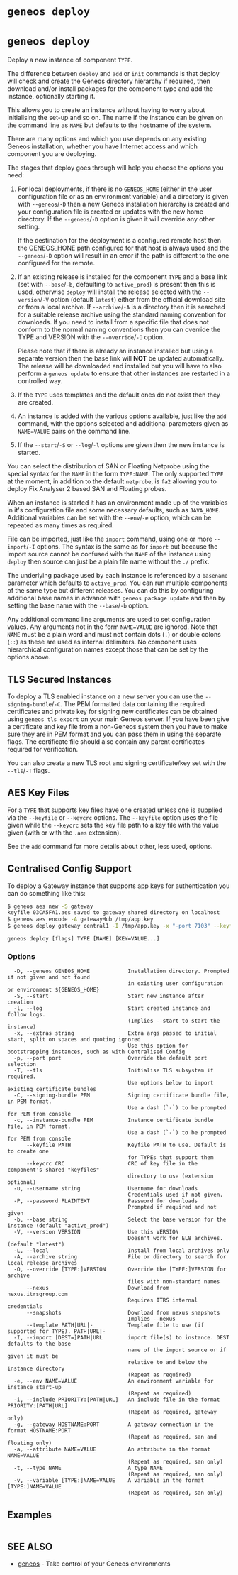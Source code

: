 # `geneos deploy`

# `geneos deploy`

Deploy a new instance of component `TYPE`.

The difference between `deploy` and `add` or `init` commands is that deploy will check and create the Geneos directory hierarchy if required, then download and/or install packages for the component type and add the instance, optionally starting it.

This allows you to create an instance without having to worry about initialising the set-up and so on. The name if the instance can be given on the command line as `NAME` but defaults to the hostname of the system.

There are many options and which you use depends on any existing Geneos installation, whether you have Internet access and which component you are deploying.

The stages that deploy goes through will help you choose the options you need:

1. For local deployments, if there is no `GENEOS_HOME` (either in the user configuration file or as an environment variable) and a directory is given with `--geneos`/`-D` then a new Geneos installation hierarchy is created and your configuration file is created or updates with the new home directory. If the `--geneos`/`-D` option is given it will override any other setting.

   If the destination for the deployment is a configured remote host then the GENEOS_HONE path configured for that host is always used and the `--geneos`/`-D` option will result in an error if the path is different to the one configured for the remote.

2. If an existing release is installed for the component `TYPE` and a base link (set with `--base`/`-b`, defaulting to `active_prod`) is present then this is used, otherwise `deploy` will install the release selected with the `--version`/`-V` option (default `latest`) either from the official download site or from a local archive. If `--archive`/`-A` is a directory then it is searched for a suitable release archive using the standard naming convention for downloads. If you need to install from a specific file that does not conform to the normal naming conventions then you can override the TYPE and VERSION with the `--override`/`-O` option.

   Please note that if there is already an instance installed but using a separate version then the base link will **NOT** be updated automatically. The release will be downloaded and installed but you will have to also perform a `geneos update` to ensure that other instances are restarted in a controlled way.

3. If the `TYPE` uses templates and the default ones do not exist then they are created.

4. An instance is added with the various options available, just like the `add` command, with the options selected and additional parameters given as `NAME=VALUE` pairs on the command line.

5. If the `--start`/`-S` or `--log`/`-l` options are given then the new instance is started.

You can select the distribution of SAN or Floating Netprobe using the special syntax for the `NAME` in the form `TYPE:NAME`. The only supported `TYPE` at the moment, in addition to the default `netprobe`, is `fa2` allowing you to deploy Fix Analyser 2 based SAN and Floating probes.

When an instance is started it has an environment made up of the variables in it's configuration file and some necessary defaults, such as `JAVA_HOME`. Additional variables can be set with the `--env`/`-e` option, which can be repeated as many times as required.

File can be imported, just like the `import` command, using one or more `--import`/`-I` options. The syntax is the same as for `import` but because the import source cannot be confused with the `NAME` of the instance using `deploy` then source can just be a plain file name without the `./` prefix.

The underlying package used by each instance is referenced by a `basename` parameter which defaults to `active_prod`. You can run multiple components of the same type but different releases. You can do this by configuring additional base names in advance with `geneos package update` and then by setting the base name with the `--base`/`-b` option.

Any additional command line arguments are used to set configuration values. Any arguments not in the form `NAME=VALUE` are ignored. Note that `NAME` must be a plain word and must not contain dots (`.`) or double colons (`::`) as these are used as internal delimiters. No component uses hierarchical configuration names except those that can be set by the options above.

## TLS Secured Instances

To deploy a TLS enabled instance on a new server you can use the `--signing-bundle`/`-C`. The PEM formatted data containing the required certificates and private key for signing new certificates can be obtained using `geneos tls export` on your main Geneos server. If you have been give a certificate and key file from a non-Geneos system then you have to make sure they are in PEM format and you can pass them in using the separate flags. The certificate file should also contain any parent certificates required for verification.

You can also create a new TLS root and signing certificate/key set with the `--tls`/`-T` flags.

## AES Key Files

For a `TYPE` that supports key files have one created unless one is supplied via the `--keyfile` or `--keycrc` options. The `--keyfile` option uses the file given while the `--keycrc` sets the key file path to a key file with the value given (with or with the `.aes` extension).

See the `add` command for more details about other, less used, options.

## Centralised Config Support

To deploy a Gateway instance that supports app keys for authentication you can do something like this:

```bash
$ geneos aes new -S gateway
keyfile 03CA5FA1.aes saved to gateway shared directory on localhost
$ geneos aes encode -A gatewayHub /tmp/app.key
$ geneos deploy gateway central1 -I /tmp/app.key -x "-port 7103" --keyfile ${HOME}/.config/geneos/keyfile.aes gateway-hub=https://hub.example.com:8081 app-key=app.key setup='none'
```

```text
geneos deploy [flags] TYPE [NAME] [KEY=VALUE...]
```

### Options

```text
  -D, --geneos GENEOS_HOME            Installation directory. Prompted if not given and not found
                                      in existing user configuration or environment ${GENEOS_HOME}
  -S, --start                         Start new instance after creation
  -l, --log                           Start created instance and follow logs.
                                      (Implies --start to start the instance)
  -x, --extras string                 Extra args passed to initial start, split on spaces and quoting ignored
                                      Use this option for bootstrapping instances, such as with Centralised Config
  -p, --port port                     Override the default port selection
  -T, --tls                           Initialise TLS subsystem if required.
                                      Use options below to import existing certificate bundles
  -C, --signing-bundle PEM            Signing certificate bundle file, in PEM format.
                                      Use a dash (`-`) to be prompted for PEM from console
  -c, --instance-bundle PEM           Instance certificate bundle file, in PEM format.
                                      Use a dash (`-`) to be prompted for PEM from console
      --keyfile PATH                  Keyfile PATH to use. Default is to create one
                                      for TYPEs that support them
      --keycrc CRC                    CRC of key file in the component's shared "keyfiles" 
                                      directory to use (extension optional)
  -u, --username string               Username for downloads
                                      Credentials used if not given.
  -P, --password PLAINTEXT            Password for downloads
                                      Prompted if required and not given
  -b, --base string                   Select the base version for the instance (default "active_prod")
  -V, --version VERSION               Use this VERSION
                                      Doesn't work for EL8 archives. (default "latest")
  -L, --local                         Install from local archives only
  -A, --archive string                File or directory to search for local release archives
  -O, --override [TYPE:]VERSION       Override the [TYPE:]VERSION for archive
                                      files with non-standard names
      --nexus                         Download from nexus.itrsgroup.com
                                      Requires ITRS internal credentials
      --snapshots                     Download from nexus snapshots
                                      Implies --nexus
      --template PATH|URL|-           Template file to use (if supported for TYPE). PATH|URL|-
  -I, --import [DEST=]PATH|URL        import file(s) to instance. DEST defaults to the base
                                      name of the import source or if given it must be
                                      relative to and below the instance directory
                                      (Repeat as required)
  -e, --env NAME=VALUE                An environment variable for instance start-up
                                      (Repeat as required)
  -i, --include PRIORITY:[PATH|URL]   An include file in the format PRIORITY:[PATH|URL]
                                      (Repeat as required, gateway only)
  -g, --gateway HOSTNAME:PORT         A gateway connection in the format HOSTNAME:PORT
                                      (Repeat as required, san and floating only)
  -a, --attribute NAME=VALUE          An attribute in the format NAME=VALUE
                                      (Repeat as required, san only)
  -t, --type NAME                     A type NAME
                                      (Repeat as required, san only)
  -v, --variable [TYPE:]NAME=VALUE    A variable in the format [TYPE:]NAME=VALUE
                                      (Repeat as required, san only)
```

## Examples

```bash

```

## SEE ALSO

* [geneos](geneos.md)	 - Take control of your Geneos environments
